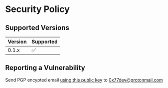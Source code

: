 # Security Policy

## Supported Versions

| Version | Supported          |
| ------- | ------------------ |
| 0.1.x   | :white_check_mark: |

## Reporting a Vulnerability

Send PGP encypted email [using this public key](https://keybase.io/0x77dev/pgp_keys.asc?fingerprint=b889fa47da6dda0e940c951bbc01f8f07ed8fe47) to [0x77dev@protonmail.com](mailto:0x77dev@protonmail.com)
